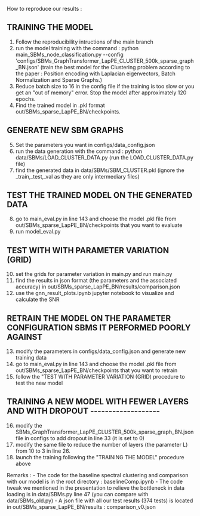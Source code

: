 How to reproduce our results :

## TRAINING THE MODEL 
  1) Follow the reproducibility intructions of the main branch 
  2) run the model training with the command :  python main_SBMs_node_classification.py --config 'configs/SBMs_GraphTransformer_LapPE_CLUSTER_500k_sparse_graph_BN.json'
      (train the best model for the Clustering problem according to the paper : Position encoding with Laplacian eigenvectors, Batch Normalization and Sparse Graphs.)
  3) Reduce batch size to 16 in the config file if the training is too slow or you get an "out of memory" error. Stop the model after approximately 120 epochs.
  4) Find the trained model in .pkl format out/SBMs_sparse_LapPE_BN/checkpoints.
  
## GENERATE NEW SBM GRAPHS 
  5) Set the parameters you want in configs/data_config.json
  6) run the data generation with the command : python data/SBMs/LOAD_CLUSTER_DATA.py (run the LOAD_CLUSTER_DATA.py file)
  7) find the generated data in data/SBMs/SBM_CLUSTER.pkl (ignore the _train,_test,_val as they are only intermediary files)
  
## TEST THE TRAINED MODEL ON THE GENERATED DATA
  8) go to main_eval.py in line 143 and choose the model .pkl file from out/SBMs_sparse_LapPE_BN/checkpoints that you want to evaluate
  9) run model_eval.py 
  
## TEST WITH WITH PARAMETER VARIATION (GRID)
  10) set the grids for parameter variation in main.py and run main.py
  11) find the results in json format (the parameters and the associated accuracy) in out/SBMs_sparse_LapPE_BN/results/comparison.json
  12) use the gnn_result_plots.ipynb jupyter notebook to visualize and calculate the SNR
  
## RETRAIN THE MODEL ON THE PARAMETER CONFIGURATION SBMS IT PERFORMED POORLY AGAINST 
  13) modify the parameters in configs/data_config.json and generate new training data 
  14) go to main_eval.py in line 143 and choose the model .pkl file from out/SBMs_sparse_LapPE_BN/checkpoints that you want to retrain
  15) follow the "TEST WITH PARAMETER VARIATION (GRID) procedure to test the new model
  
## TRAINING A NEW MODEL WITH FEWER LAYERS AND WITH DROPOUT -------------------
  16) modify the SBMs_GraphTransformer_LapPE_CLUSTER_500k_sparse_graph_BN.json file in configs to add dropout in line 33 (it is set to 0)
  17) modify the same file to reduce the number of layers (the parameter L) from 10 to 3 in line 26.
  18) launch the training following the "TRAINING THE MODEL" procedure above
  
  Remarks : 
    - The code for the baseline spectral clustering and comparison with our model is in the root directory : baselineComp.ipynb
    - The code tweak we mentioned in the presentation to relieve the bottleneck in data loading is in data/SBMs.py line 47 (you can compare with data/SBMs_old.py)
    - A json file with all our test results (374 tests) is located in out/SBMs_sparse_LapPE_BN/results : comparison_v0.json
